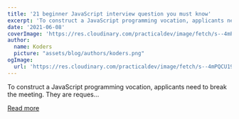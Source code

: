 ```yaml
---
title: '21 beginner JavaScript interview question you must know'
excerpt: 'To construct a JavaScript programming vocation, applicants need to break the meeting. They are reques...'
date: '2021-06-08'
coverImage: 'https://res.cloudinary.com/practicaldev/image/fetch/s--4mPQCU19--/c_imagga_scale,f_auto,fl_progressive,h_420,q_auto,w_1000/https://dev-to-uploads.s3.amazonaws.com/uploads/articles/o4lf3uoqnxxf4271by00.png'
author:
  name: Koders
  picture: "assets/blog/authors/koders.png"
ogImage:
  url: 'https://res.cloudinary.com/practicaldev/image/fetch/s--4mPQCU19--/c_imagga_scale,f_auto,fl_progressive,h_420,q_auto,w_1000/https://dev-to-uploads.s3.amazonaws.com/uploads/articles/o4lf3uoqnxxf4271by00.png'
---
```


To construct a JavaScript programming vocation, applicants need to break the meeting. They are reques...

[Read more](https://dev.to/devdefinitive/21-beginner-javascript-interview-question-you-must-know-1fj6)
